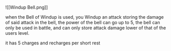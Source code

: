 ![[Windup Bell.png]]

when the Bell of Windup is used, you Windup an attack storing the damage of said attack in the bell, the power of the bell can go up to 5, the bell can only be used in battle, and can only store attack damage lower of that of the users level.

it has 5 charges and recharges per short rest